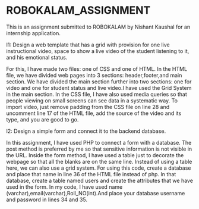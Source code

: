 # ROBOKALAM_ASSIGNMENT
This is an assignment submitted to ROBOKALAM by Nishant Kaushal for an internship application.

I1: Design a web template that has a grid with provision for one live instructional video, space to show a live video of the student listening to it, and his emotional status.

For this, I have made two files: one of CSS and one of HTML. In the HTML file, we have divided web pages into 3 sections: header,footer,and main section. We have divided the main section further into two sections: one for video and one for student status and live video.I have used the Grid System in the main section. In the CSS file, I have also used media queries so that people viewing on small screens can see data in a systematic way. To import video, just remove padding from the CSS file on line 28 and uncomment line 17 of the HTML file, add the source of the video and its type, and you are good to go.

I2: Design a simple form and connect it to the backend database.

In this assignment, I have used PHP to connect a form with a database. The post method is preferred by me so that sensitive information is not visible in the URL. Inside the form method, I have used a table just to decorate the webpage so that all the blanks are on the same line. Instead of using a table here, we can also use a grid system. For using this code, create a database and place that name in line 36 of the HTML file instead of php. In that database, create a table named users and create the attributes that we have used in the form. In my code, I have used name (varchar),email(varchar),Roll_NO(int).And place your database username and password in lines 34 and 35.
